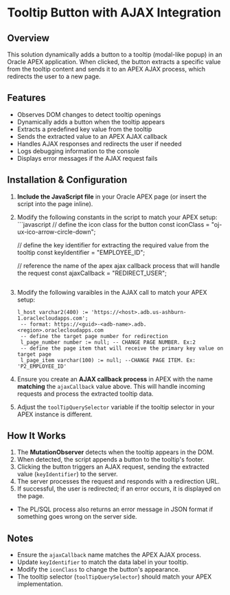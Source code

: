 # Tooltip Button with AJAX Integration

## Overview
This solution dynamically adds a button to a tooltip (modal-like popup) in an Oracle APEX application. When clicked, the button extracts a specific value from the tooltip content and sends it to an APEX AJAX process, which redirects the user to a new page.

## Features
- Observes DOM changes to detect tooltip openings
- Dynamically adds a button when the tooltip appears
- Extracts a predefined key value from the tooltip
- Sends the extracted value to an APEX AJAX callback
- Handles AJAX responses and redirects the user if needed
- Logs debugging information to the console
- Displays error messages if the AJAX request fails

## Installation & Configuration
1. **Include the JavaScript file** in your Oracle APEX page (or insert the script into the page inline).
2. Modify the following constants in the script to match your APEX setup:
       ```javascript
   // define the icon class for the button
   const iconClass = "oj-ux-ico-arrow-circle-down"; 
   
   // define the key identifier for extracting the required value from the tooltip
   const keyIdentifier = "EMPLOYEE_ID"; 
   
   // reference the name of the apex ajax callback process that will handle the request
   const ajaxCallback = "REDIRECT_USER";  
   ```
3. Modify the following varaibles in the AJAX call to match your APEX setup:
   ```plsql
   l_host varchar2(400) := 'https://<host>.adb.us-ashburn-1.oraclecloudapps.com'; 
    -- format: https://<guid>-<adb-name>.adb.<region>.oraclecloudapps.com
    -- define the target page number for redirection
    l_page_number number := null; -- CHANGE PAGE NUMBER. Ex:2
    -- define the page item that will receive the primary key value on target page
    l_page_item varchar(100) := null; --CHANGE PAGE ITEM. Ex: 'P2_EMPLOYEE_ID'
   ```
4. Ensure you create an **AJAX callback process** in APEX with the name **matching** the `ajaxCallback` value above. This will handle incoming requests and process the extracted tooltip data.
5. Adjust the `toolTipQuerySelector` variable if the tooltip selector in your APEX instance is different.

## How It Works
1. The **MutationObserver** detects when the tooltip appears in the DOM.
2. When detected, the script appends a button to the tooltip's footer.
3. Clicking the button triggers an AJAX request, sending the extracted value (`keyIdentifier`) to the server.
4. The server processes the request and responds with a redirection URL.
5. If successful, the user is redirected; if an error occurs, it is displayed on the page.

- The PL/SQL process also returns an error message in JSON format if something goes wrong on the server side.


## Notes
- Ensure the `ajaxCallback` name matches the APEX AJAX process.
- Update `keyIdentifier` to match the data label in your tooltip.
- Modify the `iconClass` to change the button's appearance.
- The tooltip selector (`toolTipQuerySelector`) should match your APEX implementation.


